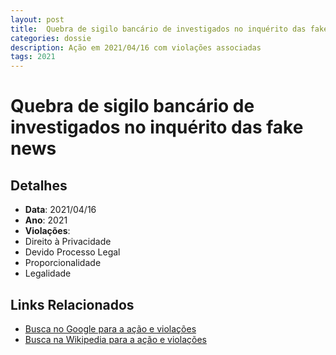 ```yaml
---
layout: post
title:  Quebra de sigilo bancário de investigados no inquérito das fake news
categories: dossie
description: Ação em 2021/04/16 com violações associadas
tags: 2021
---
```


# Quebra de sigilo bancário de investigados no inquérito das fake news

## Detalhes
- **Data**: 2021/04/16
- **Ano**: 2021
- **Violações**:
- Direito à Privacidade
- Devido Processo Legal
- Proporcionalidade
- Legalidade

## Links Relacionados
- [Busca no Google para a ação e violações](https://www.google.com/search?q=%22Alexandre%20de%20Moraes%22%20Quebra%20de%20sigilo%20banc%C3%A1rio%20de%20investigados%20no%20inqu%C3%A9rito%20das%20fake%20news%20Direito%20%C3%A0%20Privacidade%20Devido%20Processo%20Legal%20Proporcionalidade%20Legalidade%202021)
- [Busca na Wikipedia para a ação e violações](https://en.wikipedia.org/w/index.php?search=%22Alexandre%20de%20Moraes%22%20Quebra%20de%20sigilo%20banc%C3%A1rio%20de%20investigados%20no%20inqu%C3%A9rito%20das%20fake%20news%20Direito%20%C3%A0%20Privacidade%20Devido%20Processo%20Legal%20Proporcionalidade%20Legalidade%202021)
